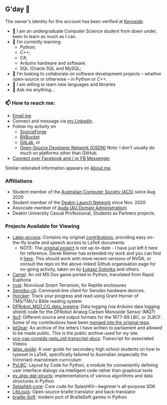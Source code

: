 ## G'day 👋

The owner's identity for this account has been verified at [Keyoxide](https://keyoxide.org/6C1E7CD8370E4DF7F852968716F8388EB88796D7).

* 🏫 I am an undergraduate Computer Science student from down under, keen to learn as much as I can.
* 🌱 I’m currently learning:
    * Python;
    * C++;
    * C#;
    * Arduino hardware and software.
    * SQL (Oracle SQL and MySQL;
* 👨 I’m looking to collaborate on software development projects &ndash; whether open-source or otherwise &ndash; in Python or C++.
* 🤔 I am willing to learn new languages and libraries
* 💬 Ask me anything...

### 📫 How to reach me:
* [Email me](MAILTO:schmidty2244@gmail.com)
* Connect and message via [my LinkedIn](https://www.linkedin.com/in/njsch/).
* Follow my activity on
    * [SourceForge](https://sourceforge.net/u/njschmidt/)
    * [BitBucket](https://bitbucket.org/njsch/)
    * [GitLab](https://gitlab.com/njsch), or
    * [Open-Source Developer Network (OSDN)](https://osdn.net/users/njsch/)
      Note: I don't usually do much on platforms other than GitHub.
* [Connect over Facebook and / or FB Messenger](https://www.facebook.com/whatpictureisthat)

Similar reiterated information appears on [About.me](https://about.me/njschmidt).

### Affiliations
* Student member of the [Australian Computer Society (ACS)](https://www.acs.org.au/) since Aug 2020
* Student member of the [Deakin Launch Network](https://launchnetwork.deakin.edu.au/) since Nov. 2020
* Associate member of [Auda (AU Domain Administration)](https://www.auda.org.au/)
* Deakin University Casual Professional, Students as Partners projects.

### Projects Available for Viewing
* [Latex-access](https://github.com/latex-access/latex-access): Contains my original [contributions](https://github.com/latex-access/latex-access/commits?author=njsch), providing easy on-the-fly braille and speech access to LaTeX documents
  * NOTE: The [original project](http://latex-access.sourceforge.net/) is not up-to-date - I have just left it here for reference.  Derek Riemer has extended my work and you can find it [here](https://github.com/derekriemer/latex-access-matrix).  This should work with more recent versions of NVDA, or consult the repo on the above-linked Github organisation page for on-going activity, taken on by [Łukasz Golonka](https://github.com/lukaszgo1) and others.
* [Camel](https://github.com/njsch/camel/): An old MS Dos game ported to Python, translated from Rapid Euphoria
* [nvst](https://github.com/njsch/nvst): Nonvisual Smart Terrarium, for Reptile enclosures
* [Sensibo-cli](https://github.com/njsch/sensibo-cli): Command-line client for Sensibo hardware devices.
* [Horcker](https://github.com/njsch/horcker): Track your progress and read using Grant Horner of TMS/TMU's Bible reading system
* [DFRobot_MQ7_CO_data_logging](https://github.com/njsch/DFRobot_MQ7_CO_data_logging): Data logging (via Arduino data logging shield) code for the DFRobot Analog Carbon Monoxide Sensor (MQ7)
* [lbcf](https://github.com/njsch/lbcf/): Different source and output formats for the 1677-89 LBC, or 2LBCF. Some of my contributions have been [merged into the original repo](https://github.com/lwalen/lbcf/commits?author=njsch).
* [let2par](https://github.com/njsch/let2par): An archive of the letters I have written to parliament and allowed to be made public. This is the public archive used for my site.
* [vce-cas-consids-opts_vid-transcript-docs](https://github.com/eduvis/vce-cas-consids-opts_vid-transcript-docs): Transcript for associated Videos
* [latex_guide](https://github.com/eduvis/latex_guide): A user guide for secondary high school students on how to typeset in LaTeX, specifically tailored to Australian (especially the Victorian) mainstream curriculum
* [PyLBC](https://github.com/njsch/PyLBC): Layout by Code for Python, a module for conveniently defining user interface dialogs via intelligent code rather than graphical tools
* [py_algs-dat-structs](https://github.com/njsch/py_algs-dat-structs/): implementations of various algorithms and data structures in Python
* [Splashkit-core](https://github.com/njsch/splashkit-core): Core code for SplashKit—beginner's all-purpose SDK
* [LibLouis](https://github.com/njsch/liblouis/): Open-source braille translator and back-translator
* [braille-Soft](https://github.com/njsch/braille-Soft): modern port of BrailleSoft games in Python
